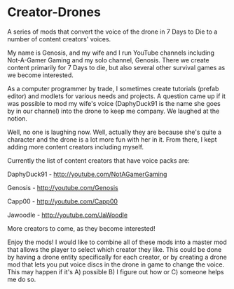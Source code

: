 # Creator-Drones
A series of mods that convert the voice of the drone in 7 Days to Die to a number of content creators' voices.

My name is Genosis, and my wife and I run YouTube channels including Not-A-Gamer Gaming and my solo channel, Genosis. There we create content primarily for 7 Days to die, but also several other survival games as we become interested.

As a computer programmer by trade, I sometimes create tutorials (prefab editor) and modlets for various needs and projects. A question came up if it was possible to mod my wife's voice (DaphyDuck91 is the name she goes by in our channel) into the drone to keep me company. We laughed at the notion. 

Well, no one is laughing now. Well, actually they are because she's quite a character and the drone is a lot more fun with her in it. From there, I kept adding more content creators including myself. 

Currently the list of content creators that have voice packs are:

DaphyDuck91 - http://youtube.com/NotAGamerGaming

Genosis - http://youtube.com/Genosis

Capp00 - http://youtube.com/Capp00

Jawoodle - http://youtube.com/JaWoodle

More creators to come, as they become interested!

Enjoy the mods! I would like to combine all of these mods into a master mod that allows the player to select which creator they like. This could be done by having a drone entity specifically for each creator, or by creating a drone mod that lets you put voice discs in the drone in game to change the voice. This may happen if it's A) possible B) I figure out how or C) someone helps me do so.
